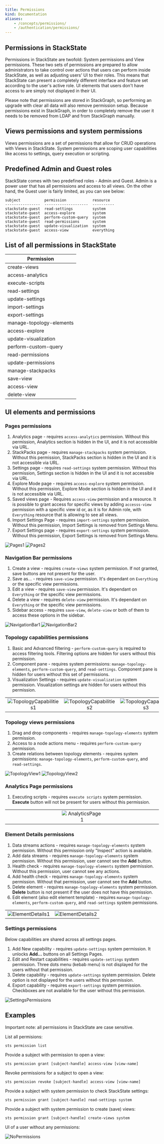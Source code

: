 ```yaml
---
title: Permissions
kind: Documentation
aliases:
    - /concepts/permissions/
    - /authentication/permissions/
---
```


## Permissions in StackState

Permissions in StackState are twofold: System permissions and View permissions. These two sets of permissions are prepared to allow administrators to take control over actions that users can perform inside StackState, as well as adjusting users' UI to their roles. This means that StackState can present a completely different interface and feature set according to the user's active role. UI elements that users don't have access to are simply not displayed in their UI.

Please note that permissions are stored in StackGraph, so performing an upgrade with clear all data will also remove permission setup. Because permissions exist in StackGraph, in order to completely remove the user it needs to be removed from LDAP and from StackGraph manually.

## Views permissions and system permissions

Views permissions are a set of permissions that allow for CRUD operations with Views in StackState. System permissions are scoping user capabilities like access to settings, query execution or scripting.

## Predefined Admin and Guest roles

StackState comes with two predefined roles - Admin and Guest. Admin is a power user that has all permissions and access to all views. On the other hand, the Guest user is fairly limited, as you can see below:

```
subject           permission            resource
----------------  --------------------  ----------
stackstate-guest  read-settings         system
stackstate-guest  access-explore        system
stackstate-guest  perform-custom-query  system
stackstate-guest  read-permissions      system
stackstate-guest  update-visualization  system
stackstate-guest  access-view           everything
```

## List of all permissions in StackState

| Permission  |
|-------------|
| create-views |
| access-analytics |
| execute-scripts  |
| read-settings |
| update-settings |
| import-settings |
| export-settings |
| manage-topology-elements |
| access-explore |
| update-visualization |
| perform-custom-query |
| read-permissions  |
| update-permissions |
| manage-stackpacks |
| save-view |
| access-view |
| delete-view |


## UI elements and permissions

### Pages permissions

1. Analytics page - requires `access-analytics` permission. Without this permission, Analytics section is hidden in the UI, and it is not accessible via URL.
2. StackPacks page - requires `manage-stackpacks` system permission. Without this permission, StackPacks section is hidden in the UI and it is not accessible via URL.
3. Settings page - requires `read-settings` system permission. Without this permission, Settings section is hidden in the UI and it is not accessible via URL.
4. Explore Mode page - requires `access-explore` system permission. Without this permission, Explore Mode section is hidden in the UI and it is not accessible via URL.
5. Saved views page - Requires `access-view` permission and a resource. It is possible to grant access for specific views by adding `accesss-view` permission with a specific view id or, as it is for Admin role, with `Everything` resource that is allowing to see all views.
6. Import Settings Page - requires `import-settings` system permission. Without this permission, Import Settings is removed from Settings Menu.
7. Export Settings page - requires `export-settings` system permission. Without this permission, Export Settings is removed from Settings Menu.

![Pages1](/images/pages1.png)
![Pages2](/images/pages2.png)

### Navigation Bar permissions

1. Create a view - requires `create-views` system permission. If not granted, save buttons are not present for the user.  
2. Save as... - requires `save-view` permission. It's dependant on `Everything` or the specific view permissions.
3. Edit a view - requires `save-view` permission. It's dependant on `Everything` or the specific view permissions.
4. Delete a view - requires `delete-view` permission. It's dependant on `Everything` or the specific view permissions.
5. Sidebar access - requires `save-view`, `delete-view` or both of them to access these options in the sidebar.

![NavigationBar1](/images/navbar1.png)
![NavigationBar2](/images/navbar2.png)

### Topology capabilities permissions

1. Basic and Advanced filtering - `perform-custom-query` is required to access filtering tools. Filtering options are hidden for users without this permission.
2. Component pane - requires system permissions: `manage-topology-elements`, `perform-custom-query`, and `read-settings`. Component pane is hidden for users without this set of permissions.
3. Visualization Settings - requires `update-visualization` system permission. Visualization settings are hidden for users without this permission.

|                                |                                |                                |
|:------------------------------:|:------------------------------:|:------------------------------:|
| ![TopologyCapabilities1](/images/topocap1.png) | ![TopologyCapabilities2](/images/topocap2.png) | ![TopologyCapabilities3](/images/topocap3.png) |

### Topology views permissions

1. Drag and drop components - requires `manage-topology-elements` system permission.
2. Access to a node actions menu - requires `perform-custom-query` permission.  
3. Create relations between topology elements - requires system permissions: `manage-topology-elements`, `perform-custom-query`, and `read-settings`.

![TopologyView1](/images/topoview1.png) ![TopologyView2](/images/topoview2.png)


### Analytics Page permissions

1. Executing scripts - requires `execute scripts` system permission. **Execute** button will not be present for users without this permission.

|                                |                                |                                |
|:------------------------------:|:------------------------------:|:------------------------------:|
|&nbsp; &nbsp; &nbsp; &nbsp; &nbsp; &nbsp; &nbsp; &nbsp; &nbsp; &nbsp; &nbsp;&nbsp; &nbsp; &nbsp; &nbsp; &nbsp; &nbsp; &nbsp; &nbsp; &nbsp; &nbsp; &nbsp;| ![AnalyticsPage1](/images/anpage1.png) |&nbsp; &nbsp; &nbsp; &nbsp; &nbsp; &nbsp; &nbsp; &nbsp; &nbsp; &nbsp; &nbsp;&nbsp; &nbsp; &nbsp; &nbsp; &nbsp; &nbsp; &nbsp; &nbsp; &nbsp; &nbsp; &nbsp;|

### Element Details permissions

1. Data streams actions - requires `manage-topology-elements` system permission. Without this permission only "Inspect" action is available.
2. Add data streams - requires `manage-topology-elements` system permission. Without this permission, user cannot see the **Add** button.
3. Health check - requires `manage-topology-elements` system permission. Without this permission, user cannot see any actions.
4. Add health check - requires `manage-topology-elements` system permission. Without that permission, user cannot see the **Add** button.
5. Delete element - requires `manage-topology-elements` system permission. **Delete** button is not present if the user does not have this permission.
6. Edit element (also edit element template) - requires `manage-topology-elements`, `perform-custom-query`, and `read-settings` system permissions.

|                                   |                                   |
|:---------------------------------:|:---------------------------------:|
| ![ElementDetails1](/images/eldet1.png) | ![ElementDetails2](/images/eldet2.png) |

### Settings permissions

Below capabilities are shared across all settings pages.

1. Add New capability - requires `update-settings` system permission. It unlocks **Add...** buttons on all Settings Pages.
2. Edit and Restart capabilities - requires `update-settings` system permission. Three dots menu (kebab menu) is not displayed for the users without that permission.
3. Delete capability - requires `update-settings` system permission. Delete option is not displayed for the users without this permission.
4. Export capability - requires `export-settings` system permission. Checkboxes are not available for the user without this permission.

![SettingsPermissions](/images/settings1.png)

## Examples

Important note: all permissions in StackState are case sensitive.

List all permisions:

```
sts permission list
```

Provide a subject with permission to open a view:

```
sts permission grant [subject-handle] access-view [view-name]
```

Revoke permissions for a subject to open a view:

```
sts permission revoke [subject-handle] access-view [view-name]
```

Provide a subject with system permission to check StackState settings:

```
sts permission grant [subject-handle] read-settings system
```

Provide a subject with system permission to create (save) views:

```
sts permission grant [subject-handle] create-views system
```

UI of a user without any permissions:

![NoPermissions](/images/noperm.png)
